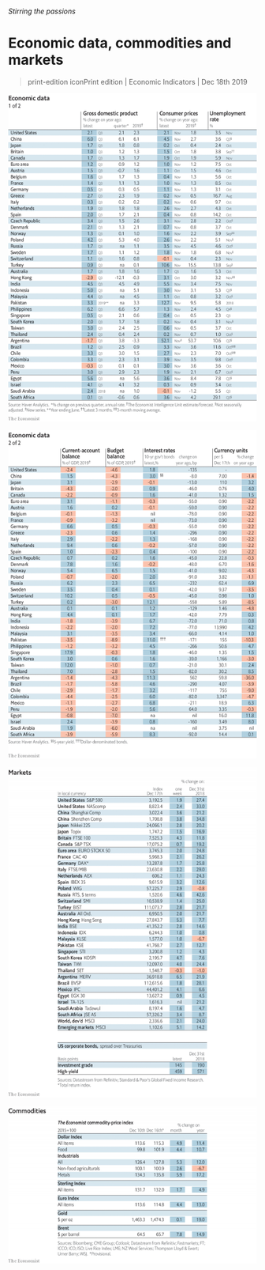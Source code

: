 ###### Stirring the passions

# Economic data, commodities and markets 

> print-edition iconPrint edition | Economic Indicators | Dec 18th 2019 

![image](images/20191221_INT101.png) 

![image](images/20191221_INT102.png) 

![image](images/20191221_INT201.png) 

![image](images/20191221_INT401.png) 

